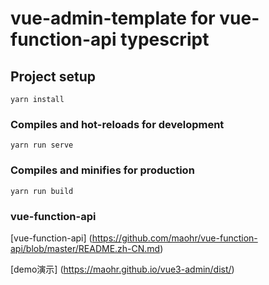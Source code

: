 # vue-admin-template for vue-function-api typescript

## Project setup
```
yarn install
```

### Compiles and hot-reloads for development
```
yarn run serve
```

### Compiles and minifies for production
```
yarn run build
```
### vue-function-api
[vue-function-api] (https://github.com/maohr/vue-function-api/blob/master/README.zh-CN.md)

[demo演示] (https://maohr.github.io/vue3-admin/dist/)